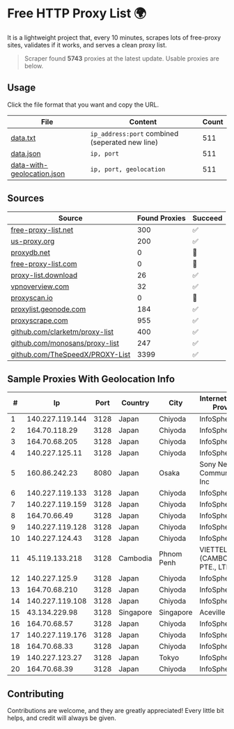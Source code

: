 
# Free HTTP Proxy List 🌍

It is a lightweight project that, every 10 minutes, scrapes lots of free-proxy sites, validates if it works, and serves a clean proxy list.


> Scraper found **5743** proxies at the latest update. Usable proxies are below.

## Usage

Click the file format that you want and copy the URL.


|File|Content|Count|
|----|-------|-----|
|[data.txt](https://raw.githubusercontent.com/themiralay/Proxy-List-World/master/data.txt)|`ip_address:port` combined (seperated new line)|511|
|[data.json](https://raw.githubusercontent.com/themiralay/Proxy-List-World/master/data.json)|`ip, port`|511|
|[data-with-geolocation.json](https://raw.githubusercontent.com/themiralay/Proxy-List-World/master/data-with-geolocation.json)|`ip, port, geolocation`|511|

## Sources

|Source|Found Proxies|Succeed|
|------|-------------|-------|
|[free-proxy-list.net](https://free-proxy-list.net)|300|✅|
|[us-proxy.org](https://www.us-proxy.org)|200|✅|
|[proxydb.net](http://proxydb.net)|0|🚫|
|[free-proxy-list.com](https://free-proxy-list.com/?page=&port=&type%5B%5D=http&type%5B%5D=https&up_time=0&search=Search)|0|🚫|
|[proxy-list.download](https://www.proxy-list.download/HTTP)|26|✅|
|[vpnoverview.com](https://vpnoverview.com/privacy/anonymous-browsing/free-proxy-servers)|32|✅|
|[proxyscan.io](https://www.proxyscan.io)|0|🚫|
|[proxylist.geonode.com](https://proxylist.geonode.com/api/proxy-list?limit=300&page=1&sort_by=lastChecked&sort_type=desc&protocols=http,https)|184|✅|
|[proxyscrape.com](https://api.proxyscrape.com/v2/?request=displayproxies&protocol=http&timeout=10000&country=all&ssl=all&anonymity=all)|955|✅|
|[github.com/clarketm/proxy-list](https://raw.githubusercontent.com/clarketm/proxy-list/master/proxy-list-raw.txt)|400|✅|
|[github.com/monosans/proxy-list](https://raw.githubusercontent.com/monosans/proxy-list/main/proxies/http.txt)|247|✅|
|[github.com/TheSpeedX/PROXY-List](https://raw.githubusercontent.com/TheSpeedX/PROXY-List/master/http.txt)|3399|✅|


## Sample Proxies With Geolocation Info

|#|Ip|Port|Country|City|Internet Service Provider|
|-|--|----|-------|----|-------------------------|
|1|140.227.119.144|3128|Japan|Chiyoda|InfoSphere|
|2|164.70.118.29|3128|Japan|Chiyoda|InfoSphere|
|3|164.70.68.205|3128|Japan|Chiyoda|InfoSphere|
|4|140.227.125.11|3128|Japan|Chiyoda|InfoSphere|
|5|160.86.242.23|8080|Japan|Osaka|Sony Network Communications Inc|
|6|140.227.119.133|3128|Japan|Chiyoda|InfoSphere|
|7|140.227.119.159|3128|Japan|Chiyoda|InfoSphere|
|8|164.70.66.49|3128|Japan|Chiyoda|InfoSphere|
|9|140.227.119.128|3128|Japan|Chiyoda|InfoSphere|
|10|140.227.124.43|3128|Japan|Chiyoda|InfoSphere|
|11|45.119.133.218|3128|Cambodia|Phnom Penh|VIETTEL (CAMBODIA) PTE., LTD|
|12|140.227.125.9|3128|Japan|Chiyoda|InfoSphere|
|13|164.70.68.210|3128|Japan|Chiyoda|InfoSphere|
|14|140.227.119.108|3128|Japan|Chiyoda|InfoSphere|
|15|43.134.229.98|3128|Singapore|Singapore|Aceville Pte.ltd|
|16|164.70.68.57|3128|Japan|Chiyoda|InfoSphere|
|17|140.227.119.176|3128|Japan|Chiyoda|InfoSphere|
|18|164.70.68.33|3128|Japan|Chiyoda|InfoSphere|
|19|140.227.123.27|3128|Japan|Tokyo|InfoSphere|
|20|164.70.68.39|3128|Japan|Chiyoda|InfoSphere|



## Contributing

Contributions are welcome, and they are greatly appreciated! Every
little bit helps, and credit will always be given.


